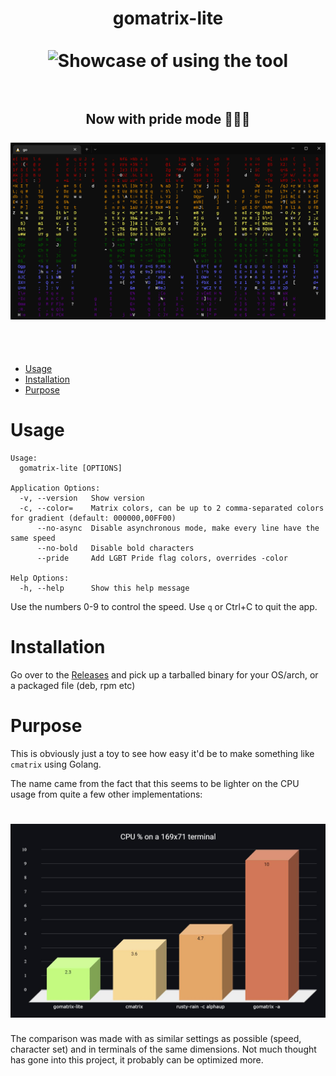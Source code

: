 <h1 align="center">
gomatrix-lite
<br>
<br>
<img src="./usage.gif" alt="Showcase of using the tool" width="800">
<br>
<br>
<h2 align="center">
Now with pride mode 🏳️‍🌈😎
<br>
<br>
<img src="./pride.gif" alt="Showcase of using the pride flag" width="800">
</h2>
<br>
<br>
</h1>

- [Usage](#usage)
- [Installation](#installation)
- [Purpose](#purpose)

# Usage

```
Usage:
  gomatrix-lite [OPTIONS]

Application Options:
  -v, --version   Show version
  -c, --color=    Matrix colors, can be up to 2 comma-separated colors for gradient (default: 000000,00FF00)
      --no-async  Disable asynchronous mode, make every line have the same speed
      --no-bold   Disable bold characters
      --pride     Add LGBT Pride flag colors, overrides -color

Help Options:
  -h, --help      Show this help message
```

Use the numbers 0-9 to control the speed. Use `q` or Ctrl+C to quit the app.

# Installation

Go over to the <a href="../../releases">Releases</a> and pick up a tarballed binary for your OS/arch, or a packaged file (deb, rpm etc)

# Purpose

This is obviously just a toy to see how easy it'd be to make something like `cmatrix` using Golang.

The name came from the fact that this seems to be lighter on the CPU usage from quite a few other implementations:

<h1 align="center">
<img src="./comparison.jpg" alt="CPU usage comparison between similar tools" width="800">
</h1>

The comparison was made with as similar settings as possible (speed, character set) and in terminals of the same dimensions.
Not much thought has gone into this project, it probably can be optimized more.
